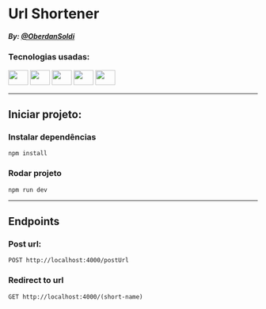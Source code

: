 # Url Shortener

##### By: [@OberdanSoldi](https://github.com/OberdanSoldi)

### Tecnologias usadas:
<div>
    <img height="30" width="40" src="https://cdn.jsdelivr.net/gh/devicons/devicon/icons/nodejs/nodejs-original.svg" />
    <img height="30" width="40" src="https://cdn.jsdelivr.net/gh/devicons/devicon/icons/typescript/typescript-original.svg" />
    <img height="30" width="40" src="https://cdn.jsdelivr.net/gh/devicons/devicon/icons/express/express-original.svg" />
    <img height="30" width="40" src="https://cdn.jsdelivr.net/gh/devicons/devicon/icons/npm/npm-original-wordmark.svg" />
    <img height="30" width="40" src="https://cdn.jsdelivr.net/gh/devicons/devicon/icons/mongodb/mongodb-original.svg" />

</div>

---

## Iniciar projeto:

### Instalar dependências
```
npm install
```

### Rodar projeto
```
npm run dev
```

---

## Endpoints

### Post url:

```http request
POST http://localhost:4000/postUrl
```

### Redirect to url

```http request
GET http://localhost:4000/(short-name)
```